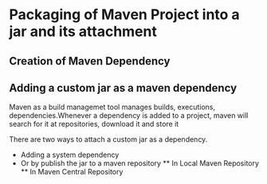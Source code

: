 # Packaging of Maven Project into a jar and its attachment

## Creation of Maven Dependency

## Adding a custom jar as a maven dependency
Maven as a build managemet tool manages  builds, executions, dependencies.Whenever a dependency is added to a project, maven will search for it at repositories, download it and store it


There are two ways to attach a custom jar as a dependency.
* Adding a system dependency
* Or by publish the jar to a maven repository
  ** In Local Maven Repository 
  ** In Maven Central Repository



